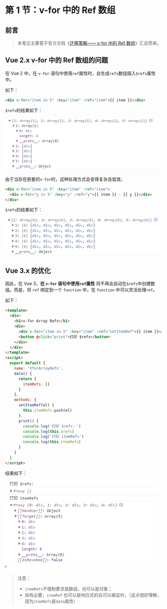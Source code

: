 # 第 1 节：v-for 中的 Ref 数组

## 前言

> 本笔记主要基于官方文档《[迁移策略—— v-for 中的 Ref 数组](https://v3.cn.vuejs.org/guide/migration/array-refs.html)》汇总而来。

## Vue 2.x v-for 中的 Ref 数组的问题

在 Vue 2 中，在 `v-for` 语句中使用`ref`属性时，会生成`refs`数组插入`$refs`属性中。

如下：

```html
<div v-for="item in 5" :key="item" :ref="item">{{ item }}</div>
```

`$refs`的结果如下：

![](./img/1.jpg)

由于当存在嵌套的`v-for`时，这种处理方式会变得复杂且低效。

```html
<div v-for="item in 5" :key="item" :ref="item">
  <div v-for="y in 5" :key="y" :ref="y">{{ item }} - {{ y }}</div>
</div>
```

`$refs`的结果如下：

![](./img/2.jpg)

## Vue 3.x 的优化

因此，在 Vue 3，**在 `v-for` 语句中使用`ref`属性** 将不再会自动在`$refs`中创建数组。而是，将 `ref` 绑定到一个 `function` 中，在 `function` 中可以灵活处理`ref`。

如下：

```html
<template>
  <div>
    <h1>v-for Array Refs</h1>
    <div>
      <div v-for="item in 5" :key="item" :ref="setItemRef">{{ item }}</div>
      <button @click="print">打印 $refs</button>
    </div>
  </div>
</template>
<script>
  export default {
    name: 'VforArrayRefs',
    data() {
      return {
        itemRefs: []
      }
    },
    methods: {
      setItemRef(el) {
        this.itemRefs.push(el)
      },
      print() {
        console.log('打印 $refs：')
        console.log(this.$refs)
        console.log('打印 itemRefs')
        console.log(this.itemRefs)
      }
    }
  }
</script>
```

结果如下：

![](./img/3.jpg)

> 注意：
>
> - `itemRefs`不强制要求是数组，也可以是对象；
> - 如有必要，`itemRef` 也可以是响应式的且可以被监听。（这点很好理解，因为`itemRefs`是`data`属性）
